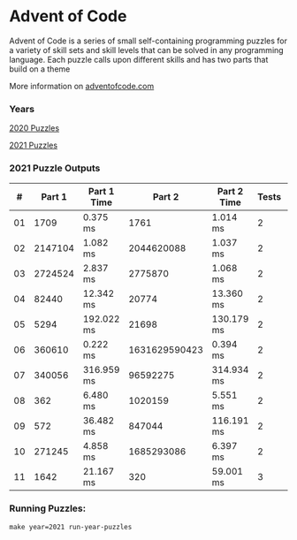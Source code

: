 <h1>Advent of Code</h1>
<p>Advent of Code is a series of small self-containing programming puzzles for a variety of skill sets and skill levels that can be solved in any programming language. Each puzzle calls upon different skills and has two parts that build on a theme</p>
<p>More information on <a href="http://adventofcode.com/">adventofcode.com</a></p>
<h3>Years</h3>
<p><a href="./src/years/2020">2020 Puzzles</a></p>
<p><a href="./src/years/2021">2021 Puzzles</a></p>
<h3>2021 Puzzle Outputs</h3>
<table>

<thead>

<tr><th>#  </th><th>Part 1  </th><th>Part 1 Time  </th><th>Part 2       </th><th>Part 2 Time  </th><th>Tests  </th><th>Tests Time  </th></tr>

</thead>

<tbody>

<tr><td>01 </td><td>1709    </td><td>0.375 ms     </td><td>1761         </td><td>1.014 ms     </td><td>2      </td><td>1.306 ms    </td></tr>

<tr><td>02 </td><td>2147104 </td><td>1.082 ms     </td><td>2044620088   </td><td>1.037 ms     </td><td>2      </td><td>2.001 ms    </td></tr>

<tr><td>03 </td><td>2724524 </td><td>2.837 ms     </td><td>2775870      </td><td>1.068 ms     </td><td>2      </td><td>3.598 ms    </td></tr>

<tr><td>04 </td><td>82440   </td><td>12.342 ms    </td><td>20774        </td><td>13.360 ms    </td><td>2      </td><td>21.631 ms   </td></tr>

<tr><td>05 </td><td>5294    </td><td>192.022 ms   </td><td>21698        </td><td>130.179 ms   </td><td>2      </td><td>303.805 ms  </td></tr>

<tr><td>06 </td><td>360610  </td><td>0.222 ms     </td><td>1631629590423</td><td>0.394 ms     </td><td>2      </td><td>0.995 ms    </td></tr>

<tr><td>07 </td><td>340056  </td><td>316.959 ms   </td><td>96592275     </td><td>314.934 ms   </td><td>2      </td><td>614.546 ms  </td></tr>

<tr><td>08 </td><td>362     </td><td>6.480 ms     </td><td>1020159      </td><td>5.551 ms     </td><td>2      </td><td>13.077 ms   </td></tr>

<tr><td>09 </td><td>572     </td><td>36.482 ms    </td><td>847044       </td><td>116.191 ms   </td><td>2      </td><td>118.743 ms  </td></tr>

<tr><td>10 </td><td>271245  </td><td>4.858 ms     </td><td>1685293086   </td><td>6.397 ms     </td><td>2      </td><td>8.571 ms    </td></tr>

<tr><td>11 </td><td>1642    </td><td>21.167 ms    </td><td>320          </td><td>59.001 ms    </td><td>3      </td><td>124.051 ms  </td></tr>

</tbody>

</table>

<h3>Running Puzzles:</h3>
<p><code>make year=2021 run-year-puzzles</code></p>